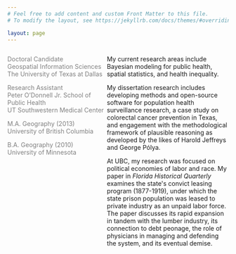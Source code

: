 ```yaml
---
# Feel free to add content and custom Front Matter to this file.
# To modify the layout, see https://jekyllrb.com/docs/themes/#overriding-theme-defaults

layout: page
---
```


  <div id="left" style="float:left; width:45%; color:Gray;">

<p>Doctoral Candidate<br/>	
Geospatial Information Sciences<br/>
The University of Texas at Dallas<br/></p>

<p>Research Assistant<br/>
Peter O’Donnell Jr. School of Public Health<br/>
UT Southwestern Medical Center<br/></p>

<p>M.A. Geography (2013)<br/>
University of British Columbia<br/></p>

B.A. Geography (2010)<br/>
University of Minnesota
              
</div>

<div id="right" style="float:right; width:55%;">
  
<p>My current research areas include Bayesian modeling for public health, spatial statistics, and health inequality. </p>

<p>My dissertation research includes developing methods and open-source software for population health surveillance research, a case study on colorectal cancer prevention in Texas, and engagement with the methodological framework of plausible reasoning as developed by the likes of Harold Jeffreys and George Po&#769;lya.

 </p>

<p> At UBC, my research was focused on political economies of labor and race. My paper in <i>Florida Historical Quarterly</i> examines the state's convict leasing program (1877-1919), under which the state prison population was leased to private industry as an unpaid labor force. The paper discusses its rapid expansion in tandem with the lumber industry, its connection to debt peonage, the role of physicians in managing and defending the system, and its eventual demise.

</p>

</div>